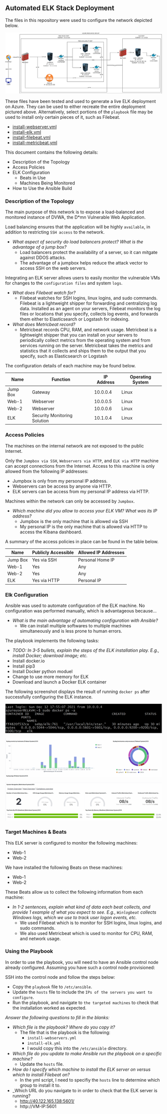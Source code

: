 ## Automated ELK Stack Deployment

The files in this repository were used to configure the network depicted below.

![Cloud Diagram](Diagrams/cloud-diagram.png)

These files have been tested and used to generate a live ELK deployment on Azure. They can be used to either recreate the entire deployment pictured above. Alternatively, select portions of the `playbook` file may be used to install only certain pieces of it, such as Filebeat.

- [install-webserver.yml](Ansible/install-webserver.yml)
- [install-elk.yml](Ansible/install-elk.yml)
- [install-filebeat.yml](Ansible/install-filebeat.yml)
- [install-metricbeat.yml](Ansible/install-metricbeat.yml)

This document contains the following details:
- Description of the Topology
- Access Policies
- ELK Configuration
  - Beats in Use
  - Machines Being Monitored
- How to Use the Ansible Build


### Description of the Topology

The main purpose of this network is to expose a load-balanced and monitored instance of DVWA, the D*mn Vulnerable Web Application.

Load balancing ensures that the application will be highly `available`, in addition to restricting `SSH access` to the network.
- _What aspect of security do load balancers protect? What is the advantage of a jump box?_
  - Load balancers protect the availability of a server, so it can mitgate against DDOS attacks.
  - The advantage of a jumpbox helps reduce the attack vector to access SSH on the web servers.

Integrating an ELK server allows users to easily monitor the vulnerable VMs for changes to the `configuration files` and system `logs`.
- _What does Filebeat watch for?_
  - Filebeat watches for SSH logins, linux logins, and sudo commands. Filebeat is a lightweight shipper for forwarding and centralizing log data. Installed as an agent on your servers, Filebeat monitors the log files or locations that you specify, collects log events, and forwards them either to Elasticsearch or Logstash for indexing.
- _What does Metricbeat record?_
  - Metricbeat records CPU, RAM, and network usage. Metricbeat is a lightweight shipper that you can install on your servers to periodically collect metrics from the operating system and from services running on the server. Metricbeat takes the metrics and statistics that it collects and ships them to the output that you specify, such as Elasticsearch or Logstash

The configuration details of each machine may be found below.

| Name     | Function | IP Address | Operating System |
|----------|----------|------------|------------------|
| Jump Box | Gateway  | 10.0.0.4   | Linux            |
| Web-1     |Webserver          |    10.0.0.5        |       Linux           |
| Web-2    |  Webserver        |        10.0.0.6    |   Linux               |
| ELK    |  Security Monitoring Solution        |  10.1.0.4          | Linux                 |

### Access Policies

The machines on the internal network are not exposed to the public Internet. 

Only the `Jumpbox via SSH`, `Webservers via HTTP`, and `ELK via HTTP` machine can accept connections from the Internet. Access to this machine is only allowed from the following IP addresses:
- Jumpbox is only from my personal IP address.
- Webservers can be access by anyone via HTTP.
- ELK servers can be access from my personal IP address via HTTP.

Machines within the network can only be accessed by `Jumpbox`.
- _Which machine did you allow to access your ELK VM? What was its IP address?_
  - Jumpbox is the only machine that is allowed via SSH
  - My personal IP is the only machine that is allowed via HTTP to access the Kibana dashboard.

A summary of the access policies in place can be found in the table below.

| Name     | Publicly Accessible | Allowed IP Addresses |
|----------|---------------------|----------------------|
| Jump Box | Yes via SSH          | Personal Home IP    |
| Web-1         |    Yes                 |        Any              |
| Web-2         |    Yes                 |          Any            |
| ELK     |               Yes via HTTP      | Personal IP                      |
### Elk Configuration

Ansible was used to automate configuration of the ELK machine. No configuration was performed manually, which is advantageous because...
- _What is the main advantage of automating configuration with Ansible?_
  - We can install multiple softwares to multiple machines simultaneously and is less prone to human errors.

The playbook implements the following tasks:
- _TODO: In 3-5 bullets, explain the steps of the ELK installation play. E.g., install Docker; download image; etc._
- Install docker.io
- Install pip3
- Install Docker python moduel
- Change to use more memory for ELK
- Download and launch a Docker ELK container

The following screenshot displays the result of running `docker ps` after successfully configuring the ELK instance.

![docker-ouput](Diagrams/docker-output.PNG)

![filebeat-ouput](Diagrams/filebeat.PNG)

![metricbeat-ouput](Diagrams/metricbeat.PNG)

### Target Machines & Beats
This ELK server is configured to monitor the following machines:
- Web-1
- Web-2

We have installed the following Beats on these machines:
- Web-1
- Web-2

These Beats allow us to collect the following information from each machine:
- _In 1-2 sentences, explain what kind of data each beat collects, and provide 1 example of what you expect to see. E.g., `Winlogbeat` collects Windows logs, which we use to track user logon events, etc._
  - We used Filebeat which is to monitor for SSH logins, linux logins, and sudo commands.
  - We also used Metricbeat which is used to monitor for CPU, RAM, and network usage.

### Using the Playbook
In order to use the playbook, you will need to have an Ansible control node already configured. Assuming you have such a control node provisioned: 

SSH into the control node and follow the steps below:
- Copy the `playbook` file to `/etc/ansible`.
- Update the `hosts` file to include the `IPs of the servers you want to configure`.
- Run the playbook, and navigate to `the targeted machines` to check that the installation worked as expected.

_Answer the following questions to fill in the blanks:_
- _Which file is the playbook? Where do you copy it?_
  - The file that is the playbook is the following:
    - `install-webservers.yml`
    - `install-elk.yml`
    - I would copy this into the `/etc/ansible` directory.
- _Which file do you update to make Ansible run the playbook on a specific machine?_
  - Update the `hosts` file. 
- _How do I specify which machine to install the ELK server on versus which to install Filebeat on?_
  - In the yml script, I need to specifiy the `hosts` line to determine which group to install it to.
- _Which URL do you navigate to in order to check that the ELK server is running?
  - http://40.122.165.138:5601/
  - http://VM-IP:5601

